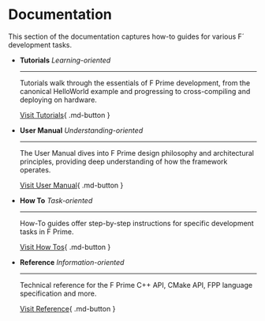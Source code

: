 # Documentation

This section of the documentation captures how-to guides for various F´ development tasks.


<div class="grid cards" markdown>

-   <span class="card-title">__Tutorials__</span> *Learning-oriented*

    ---

    Tutorials walk through the essentials of F Prime development, from the canonical HelloWorld example and progressing to cross-compiling and deploying on hardware.

    [Visit Tutorials](tutorials/index.md){ .md-button }

-   <span class="card-title">__User Manual__</span> *Understanding-oriented*

    ---

    The User Manual dives into F Prime design philosophy and architectural principles, providing deep understanding of how the framework operates.

    [Visit User Manual](user-manual/index.md){ .md-button }

-   <span class="card-title">__How To__</span> *Task-oriented*

    ---

    How-To guides offer step-by-step instructions for specific development tasks in F Prime.

    [Visit How Tos](how-to/index.md){ .md-button }

-   <span class="card-title">__Reference__</span> *Information-oriented*

    ---

    Technical reference for the F Prime C++ API, CMake API, FPP language specification and more.

    [Visit Reference](reference/index.md){ .md-button }


</div>